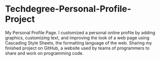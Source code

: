 # Techdegree-Personal-Profile-Project
My Personal Profile Page.
I customized a personal online profile by adding graphics, customizing text, and improving the look of a web page using Cascading Style Sheets, the formatting language of the web. Sharing my finished project on GitHub, a website used by teams of programmers to share and work on programming code.

